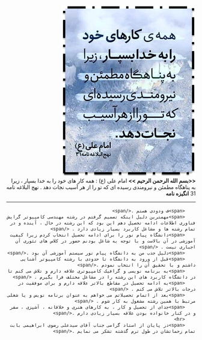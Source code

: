 <!doctype html>


<style type="text/css">
body{
 direction:rtl;
}
</style>
	
<img src="https://raw.githubusercontent.com/Vadoody/SOP/main/d.jpg">

<html lang="en">
<head>
    <meta charset="UTF-8">
    <meta name="viewport"
          content="width=device-width, user-scalable=no, initial-scale=1.0, maximum-scale=1.0, minimum-scale=1.0">
    <meta http-equiv="X-UA-Compatible" content="ie=edge">
    <title>SOP</title>
    <link rel="stylesheet" href="style.css">
</head>
<body>
<div class="center">
    <span style="text-align=center;">
      <span>
        <strong><<بسم الله الرحمن الرحیم >></strong>
      </span>
        <span>امام علی (ع) : همه کار های خود را به خدا بسپار ، زیرا به پناهگاه مطمئن و نیرومندی رسیده ای که تو را از هر آسیب نجات دهد . نهج البلاغه نامه 31</span>
        </span style="text-decoration:underline;">
        <b>انگيزه نامه</b></span>
        <span></span>
        <hr>
 
        <span>ف ودودی هستم .</span>
        <span>مهمترین دلیل اینکه تصمیم گرفتم در رشته مهندسی کامپیوتر گرایش فناوری اطلاعات ادامه تحصیل دهم این بود که این رشته در حال ، آینده و در تمام رشته ها و مشاغل کاربرد بسیار زیادی دارد . </span>
        <span>دانشگاه پیام نور را برای ادامه تحصیل انتخاب کردم زیرا کیفیت آموزشی در آن بالاست و با توجه به شاغل بودنم حضور در کلاس های تئوری آن اجباری نیست . </span>
        <span>دلیل جذب من به دانشگاه پیام نور سیستم آموزشی آن بود .</span>
        <span>قبل از ورود به دانشگاه تا حدودی با رشته کامپیوتر آشنایی داشتم و با تحقیق آن را انتخاب نمودم .</span>
        <span>به برنامه نویسی و گرافیک کامپیوتری علاقه دارم و تلاش می کنم تا در دانشگاه کاربرد های این رشته را در مشاغل مختلف فرا بگیرم . </span>
        <span>به ادامه تحصیل در مقاطع بالاتر علاقه دارم و برای موفقیت در درجات بالاتر تلاش می کنم . </span>
        <span>بعد از اتمام تحصیلاتم می خواهم به عنوان برنامه نویس و یا شغلی مرتبط با همین رشته مشغول به کار شوم . </span>
        <span>جدای از تحصیل و کار ، به کارهای هنری و خلاقانه ، آشپزی ، سفر و در کنار خانواده بودن علاقه بسیار زیادی دارم .</span> 
        <hr>
        <span>در پایان از استاد گرامی جناب آقای سیدعلی رضوی ابراهیمی بابت تمام زحماتشان در طول ترم گذشته تشکر می نمایم .</span>    
</div>
</body>
</html>
